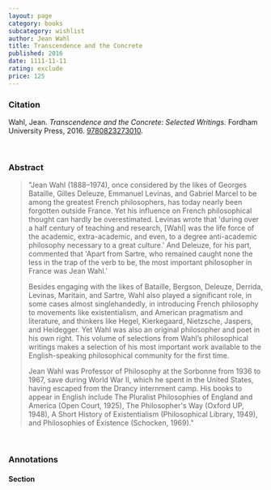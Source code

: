 ```yaml
---
layout: page
category: books
subcategory: wishlist
author: Jean Wahl
title: Transcendence and the Concrete
published: 2016
date: 1111-11-11
rating: exclude
price: 125
---
```


### Citation

Wahl, Jean. *Transcendence and the Concrete: Selected Writings.* Fordham University Press, 2016. [9780823273010](https://www.fordhampress.com/9780823273010/transcendence-and-the-concrete/).

<br>

### Abstract

> "Jean Wahl (1888–1974), once considered by the likes of Georges Bataille, Gilles Deleuze, Emmanuel Levinas, and Gabriel Marcel to be among the greatest French philosophers, has today nearly been forgotten outside France. Yet his influence on French philosophical thought can hardly be overestimated. Levinas wrote that 'during over a half century of teaching and research, [Wahl] was the life force of the academic, extra-academic, and even, to a degree anti-academic philosophy necessary to a great culture.' And Deleuze, for his part, commented that 'Apart from Sartre, who remained caught none the less in the trap of the verb to be, the most important philosopher in France was Jean Wahl.'
>
> Besides engaging with the likes of Bataille, Bergson, Deleuze, Derrida, Levinas, Maritain, and Sartre, Wahl also played a significant role, in some cases almost singlehandedly, in introducing French philosophy to movements like existentialism, and American pragmatism and literature, and thinkers like Hegel, Kierkegaard, Nietzsche, Jaspers, and Heidegger. Yet Wahl was also an original philosopher and poet in his own right. This volume of selections from Wahl’s philosophical writings makes a selection of his most important work available to the English-speaking philosophical community for the first time.
>
> Jean Wahl was Professor of Philosophy at the Sorbonne from 1936 to 1967, save during World War II, which he spent in the United States, having escaped from the Drancy internment camp. His books to appear in English include The Pluralist Philosophies of England and America (Open Court, 1925), The Philosopher's Way (Oxford UP, 1948), A Short History of Existentialism (Philosophical Library, 1949), and Philosophies of Existence (Schocken, 1969)."

<br>

### Annotations

#### Section

<br>
